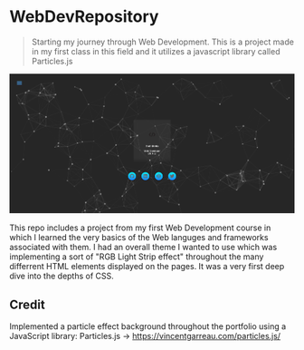 # WebDevRepository
>Starting my journey through Web Development. This is a project made in my first class in this field and it utilizes a javascript library called Particles.js

![](https://github.com/SnehMehta23/WebDevRepository/blob/master/docs/img/mainscreenshot.PNG)

This repo includes a project from my first Web Development course in which I learned the very basics of the Web languges and frameworks associated with them. I had an overall theme I wanted to use which was implementing a sort of "RGB Light Strip effect" throughout the many differrent HTML elements displayed on the pages. It was a very first deep dive into the depths of CSS.

## Credit
Implemented a particle effect background throughout the portfolio using a JavaScript library: Particles.js -> https://vincentgarreau.com/particles.js/
